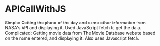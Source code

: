 # APICallWithJS
Simple: Getting the photo of the day and some other information from NASA's API and displaying it. Used JavaScript fetch to get the data.
Complicated: Getting movie data from The Movie Database website based on the name entered, and displaying it. Also uses Javascript fetch.
